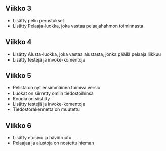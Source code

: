 ## Viikko 3

- Lisätty pelin perustukset
- Lisätty Pelaaja-luokka, joka vastaa pelaajahahmon toiminnasta

## Viikko 4

- Lisätty Alusta-luokka, joka vastaa alustasta, jonka päällä pelaaja liikkuu
- Lisätty testejä ja invoke-komentoja

## Viikko 5

- Pelistä on nyt ensimmäinen toimiva versio
- Luokat on siirretty omiin tiedostoihinsa
- Koodia on siistitty
- Lisätty testejä ja invoke-komentoja
- Tiedostorakennetta on muutettu

## Viikko 6

- Lisätty etusivu ja häviöruutu
- Pelaajaa ja alustoja on nostettu hieman
